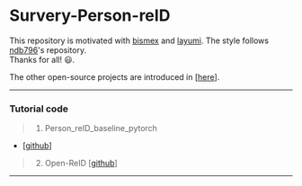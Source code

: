 # Survery-Person-reID
This repository is motivated with [bismex](https://github.com/bismex/Awesome-person-re-identification) and [layumi](https://github.com/layumi/Person_reID_baseline_pytorch). The style follows [ndb796](https://github.com/ndb796/Deep-Learning-Paper-Review-and-Practice)'s repository. <br/> Thanks for all! :smiley:. <br/> 

The other open-source projects are introduced in [[here](https://awesomeopensource.com/projects/person-reid)].


---
### Tutorial code 
> 1) Person_reID_baseline_pytorch 
  * [[github](https://github.com/layumi/Person_reID_baseline_pytorch)]
> 2) Open-ReID [[github](https://github.com/Cysu/open-reid)]

---
